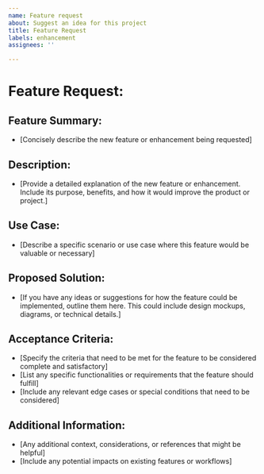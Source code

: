 ```yaml
---
name: Feature request
about: Suggest an idea for this project
title: Feature Request
labels: enhancement
assignees: ''

---
```


# Feature Request:

## Feature Summary:
* [Concisely describe the new feature or enhancement being requested]

## Description:
* [Provide a detailed explanation of the new feature or enhancement. Include its purpose, benefits, and how it would improve the product or project.]

## Use Case:
* [Describe a specific scenario or use case where this feature would be valuable or necessary]

## Proposed Solution:
* [If you have any ideas or suggestions for how the feature could be implemented, outline them here. This could include design mockups, diagrams, or technical details.]

## Acceptance Criteria:
* [Specify the criteria that need to be met for the feature to be considered complete and satisfactory]
* [List any specific functionalities or requirements that the feature should fulfill]
* [Include any relevant edge cases or special conditions that need to be considered]

## Additional Information:
* [Any additional context, considerations, or references that might be helpful]
* [Include any potential impacts on existing features or workflows]
